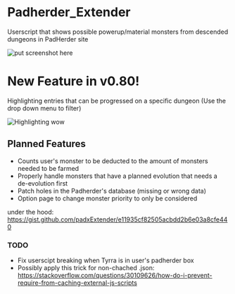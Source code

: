 # Padherder_Extender
Userscript that shows possible powerup/material monsters from descended dungeons in PadHerder site

![put screenshot here](http://puu.sh/xaI22/dc11d1d94a.jpg)

# New Feature in v0.80!

Highlighting entries that can be progressed on a specific dungeon (Use the drop down menu to filter)

![Highlighting wow](http://puu.sh/xSNGS/c237835898.jpg)

## Planned Features

- Counts user's monster to be deducted to the amount of monsters needed to be farmed
- Properly handle monsters that have a planned evolution that needs a de-evolution first
- Patch holes in the Padherder's database (missing or wrong data)
- Option page to change monster priority to only be considered

under the hood: https://gist.github.com/padxExtender/e11935cf82505acbdd2b6e03a8cfe440

### TODO

- Fix userscipt breaking when Tyrra is in user's padherder box
- Possibly apply this trick for non-chached .json: https://stackoverflow.com/questions/30109626/how-do-i-prevent-require-from-caching-external-js-scripts
